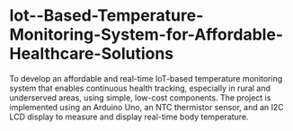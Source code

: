 # Iot--Based-Temperature-Monitoring-System-for-Affordable-Healthcare-Solutions
To develop an affordable and real-time IoT-based temperature monitoring system that enables continuous health tracking, especially in rural and underserved areas, using simple, low-cost components.
The project is implemented using an Arduino Uno, an NTC thermistor sensor, and an I2C LCD display to measure and display real-time body temperature.
